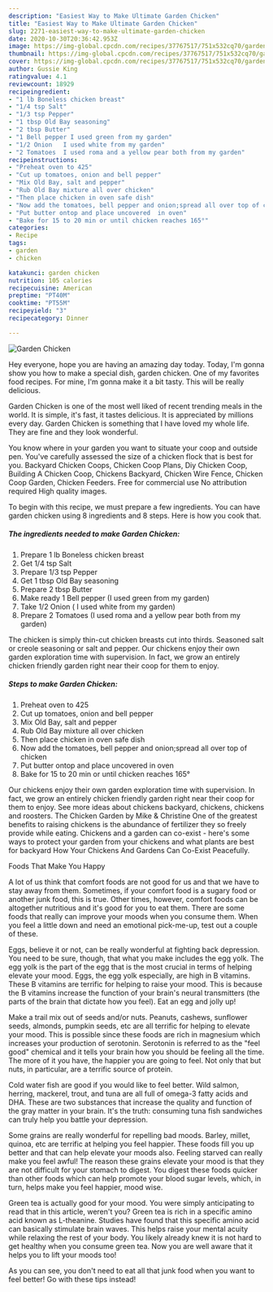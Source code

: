 ```yaml
---
description: "Easiest Way to Make Ultimate Garden Chicken"
title: "Easiest Way to Make Ultimate Garden Chicken"
slug: 2271-easiest-way-to-make-ultimate-garden-chicken
date: 2020-10-30T20:36:42.953Z
image: https://img-global.cpcdn.com/recipes/37767517/751x532cq70/garden-chicken-recipe-main-photo.jpg
thumbnail: https://img-global.cpcdn.com/recipes/37767517/751x532cq70/garden-chicken-recipe-main-photo.jpg
cover: https://img-global.cpcdn.com/recipes/37767517/751x532cq70/garden-chicken-recipe-main-photo.jpg
author: Gussie King
ratingvalue: 4.1
reviewcount: 18929
recipeingredient:
- "1 lb Boneless chicken breast"
- "1/4 tsp Salt"
- "1/3 tsp Pepper"
- "1 tbsp Old Bay seasoning"
- "2 tbsp Butter"
- "1 Bell pepper I used green from my garden"
- "1/2 Onion   I used white from my garden"
- "2 Tomatoes  I used roma and a yellow pear both from my garden"
recipeinstructions:
- "Preheat oven to 425"
- "Cut up tomatoes, onion and bell pepper"
- "Mix Old Bay, salt and pepper"
- "Rub Old Bay mixture all over chicken"
- "Then place chicken in oven safe dish"
- "Now add the tomatoes, bell pepper and onion;spread all over top of chicken"
- "Put butter ontop and place uncovered  in oven"
- "Bake for 15 to 20 min or until chicken reaches 165°"
categories:
- Recipe
tags:
- garden
- chicken

katakunci: garden chicken 
nutrition: 105 calories
recipecuisine: American
preptime: "PT40M"
cooktime: "PT55M"
recipeyield: "3"
recipecategory: Dinner

---
```



![Garden Chicken](https://img-global.cpcdn.com/recipes/37767517/751x532cq70/garden-chicken-recipe-main-photo.jpg)

Hey everyone, hope you are having an amazing day today. Today, I'm gonna show you how to make a special dish, garden chicken. One of my favorites food recipes. For mine, I'm gonna make it a bit tasty. This will be really delicious.

Garden Chicken is one of the most well liked of recent trending meals in the world. It is simple, it's fast, it tastes delicious. It is appreciated by millions every day. Garden Chicken is something that I have loved my whole life. They are fine and they look wonderful.

You know where in your garden you want to situate your coop and outside pen. You&#39;ve carefully assessed the size of a chicken flock that is best for you. Backyard Chicken Coops, Chicken Coop Plans, Diy Chicken Coop, Building A Chicken Coop, Chickens Backyard, Chicken Wire Fence, Chicken Coop Garden, Chicken Feeders. Free for commercial use No attribution required High quality images.


To begin with this recipe, we must prepare a few ingredients. You can have garden chicken using 8 ingredients and 8 steps. Here is how you cook that.

<!--inarticleads1-->

##### The ingredients needed to make Garden Chicken:

1. Prepare 1 lb Boneless chicken breast
1. Get 1/4 tsp Salt
1. Prepare 1/3 tsp Pepper
1. Get 1 tbsp Old Bay seasoning
1. Prepare 2 tbsp Butter
1. Make ready 1 Bell pepper (I used green from my garden)
1. Take 1/2 Onion  ( I used white from my garden)
1. Prepare 2 Tomatoes  (I used roma and a yellow pear both from my garden)


The chicken is simply thin-cut chicken breasts cut into thirds. Seasoned salt or creole seasoning or salt and pepper. Our chickens enjoy their own garden exploration time with supervision. In fact, we grow an entirely chicken friendly garden right near their coop for them to enjoy. 

<!--inarticleads2-->

##### Steps to make Garden Chicken:

1. Preheat oven to 425
1. Cut up tomatoes, onion and bell pepper
1. Mix Old Bay, salt and pepper
1. Rub Old Bay mixture all over chicken
1. Then place chicken in oven safe dish
1. Now add the tomatoes, bell pepper and onion;spread all over top of chicken
1. Put butter ontop and place uncovered  in oven
1. Bake for 15 to 20 min or until chicken reaches 165°


Our chickens enjoy their own garden exploration time with supervision. In fact, we grow an entirely chicken friendly garden right near their coop for them to enjoy. See more ideas about chickens backyard, chickens, chickens and roosters. The Chicken Garden by Mike &amp; Christine One of the greatest benefits to raising chickens is the abundance of fertilizer they so freely provide while eating. Chickens and a garden can co-exist - here&#39;s some ways to protect your garden from your chickens and what plants are best for backyard How Your Chickens And Gardens Can Co-Exist Peacefully. 

Foods That Make You Happy


A lot of us think that comfort foods are not good for us and that we have to stay away from them. Sometimes, if your comfort food is a sugary food or another junk food, this is true. Other times, however, comfort foods can be altogether nutritious and it's good for you to eat them. There are some foods that really can improve your moods when you consume them. When you feel a little down and need an emotional pick-me-up, test out a couple of these.

Eggs, believe it or not, can be really wonderful at fighting back depression. You need to be sure, though, that what you make includes the egg yolk. The egg yolk is the part of the egg that is the most crucial in terms of helping elevate your mood. Eggs, the egg yolk especially, are high in B vitamins. These B vitamins are terrific for helping to raise your mood. This is because the B vitamins increase the function of your brain's neural transmitters (the parts of the brain that dictate how you feel). Eat an egg and jolly up!

Make a trail mix out of seeds and/or nuts. Peanuts, cashews, sunflower seeds, almonds, pumpkin seeds, etc are all terrific for helping to elevate your mood. This is possible since these foods are rich in magnesium which increases your production of serotonin. Serotonin is referred to as the "feel good" chemical and it tells your brain how you should be feeling all the time. The more of it you have, the happier you are going to feel. Not only that but nuts, in particular, are a terrific source of protein.

Cold water fish are good if you would like to feel better. Wild salmon, herring, mackerel, trout, and tuna are all full of omega-3 fatty acids and DHA. These are two substances that increase the quality and function of the gray matter in your brain. It's the truth: consuming tuna fish sandwiches can truly help you battle your depression. 

Some grains are really wonderful for repelling bad moods. Barley, millet, quinoa, etc are terrific at helping you feel happier. These foods fill you up better and that can help elevate your moods also. Feeling starved can really make you feel awful! The reason these grains elevate your mood is that they are not difficult for your stomach to digest. You digest these foods quicker than other foods which can help promote your blood sugar levels, which, in turn, helps make you feel happier, mood wise.

Green tea is actually good for your mood. You were simply anticipating to read that in this article, weren't you? Green tea is rich in a specific amino acid known as L-theanine. Studies have found that this specific amino acid can basically stimulate brain waves. This helps raise your mental acuity while relaxing the rest of your body. You likely already knew it is not hard to get healthy when you consume green tea. Now you are well aware that it helps you to lift your moods too!

As you can see, you don't need to eat all that junk food when you want to feel better! Go  with  these tips  instead!

